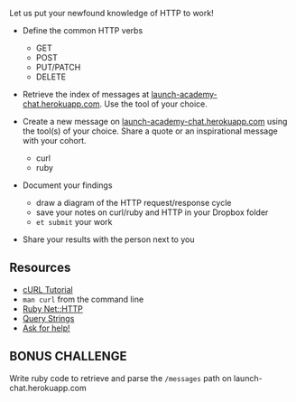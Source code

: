 Let us put your newfound knowledge of HTTP to work!

* Define the common HTTP verbs
  - GET
  - POST
  - PUT/PATCH
  - DELETE

* Retrieve the index of messages at [launch-academy-chat.herokuapp.com](http://launch-academy-chat.herokuapp.com/messages). Use the tool of your choice.

* Create a new message on [launch-academy-chat.herokuapp.com](http://launch-academy-chat.herokuapp.com/) using the tool(s) of your choice. Share a quote or an inspirational message with your cohort.
  - curl
  - ruby

* Document your findings
  - draw a diagram of the HTTP request/response cycle
  - save your notes on curl/ruby and HTTP in your Dropbox folder
  - `et submit` your work

* Share your results with the person next to you

## Resources

* [cURL Tutorial](http://curl.haxx.se/docs/manual.html)
* `man curl` from the command line
* [Ruby Net::HTTP](http://docs.ruby-lang.org/en/2.0.0/Net/HTTP.html)
* [Query Strings](http://en.wikipedia.org/wiki/Query_string)
* [Ask for help!](https://learn.launchacademy.com/questions)


## BONUS CHALLENGE

Write ruby code to retrieve and parse the `/messages` path on launch-chat.herokuapp.com
